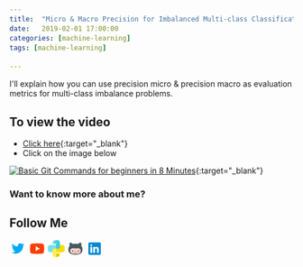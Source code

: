```yaml
---
title:  "Micro & Macro Precision for Imbalanced Multi-class Classification"
date:   2019-02-01 17:00:00
categories: [machine-learning]
tags: [machine-learning]

---
```


I'll explain how you can use precision micro & precision macro as evaluation metrics for multi-class imbalance problems.


## To view the video
* [Click here](https://youtu.be/DF-rJA-eOUQ){:target="_blank"}
* Click on the image below

[![Basic Git Commands for beginners in 8 Minutes](http://img.youtube.com/vi/DF-rJA-eOUQ/0.jpg)](http://www.youtube.com/watch?v=DF-rJA-eOUQ){:target="_blank"}

### Want to know more about me?
## Follow Me
<a href="https://twitter.com/_bhaveshbhatt" target="_blank"><img class="ai-subscribed-social-icon" src="/assets/images/tw.png" width="30"></a>
<a href="https://www.youtube.com/bhaveshbhatt8791/" target="_blank"><img class="ai-subscribed-social-icon" src="/assets/images/ytb.png" width="30"></a>
<a href="https://www.youtube.com/PythonTricks/" target="_blank"><img class="ai-subscribed-social-icon" src="/assets/images/python_logo.png" width="30"></a>
<a href="https://github.com/bhattbhavesh91" target="_blank"><img class="ai-subscribed-social-icon" src="/assets/images/gthb.png" width="30"></a>
<a href="https://www.linkedin.com/in/bhattbhavesh91/" target="_blank"><img class="ai-subscribed-social-icon" src="/assets/images/lnkdn.png" width="30"></a>
